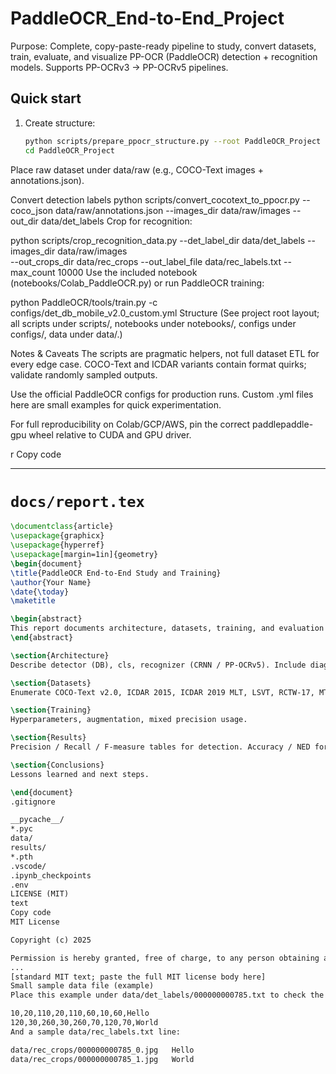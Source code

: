 # PaddleOCR_End-to-End_Project

Purpose: Complete, copy-paste-ready pipeline to study, convert datasets, train, evaluate, and visualize PP-OCR (PaddleOCR) detection + recognition models. Supports PP-OCRv3 → PP-OCRv5 pipelines.

## Quick start
1. Create structure:
   ```bash
   python scripts/prepare_ppocr_structure.py --root PaddleOCR_Project
   cd PaddleOCR_Project
Place raw dataset under data/raw (e.g., COCO-Text images + annotations.json).

Convert detection labels
python scripts/convert_cocotext_to_ppocr.py --coco_json data/raw/annotations.json --images_dir data/raw/images --out_dir data/det_labels
Crop for recognition:


python scripts/crop_recognition_data.py --det_label_dir data/det_labels --images_dir data/raw/images \
    --out_crops_dir data/rec_crops --out_label_file data/rec_labels.txt --max_count 10000
Use the included notebook (notebooks/Colab_PaddleOCR.py) or run PaddleOCR training:


python PaddleOCR/tools/train.py -c configs/det_db_mobile_v2.0_custom.yml
Structure
(See project root layout; all scripts under scripts/, notebooks under notebooks/, configs under configs/, data under data/.)

Notes & Caveats
The scripts are pragmatic helpers, not full dataset ETL for every edge case. COCO-Text and ICDAR variants contain format quirks; validate randomly sampled outputs.

Use the official PaddleOCR configs for production runs. Custom .yml files here are small examples for quick experimentation.

For full reproducibility on Colab/GCP/AWS, pin the correct paddlepaddle-gpu wheel relative to CUDA and GPU driver.

r
Copy code

---

# `docs/report.tex`
```latex
\documentclass{article}
\usepackage{graphicx}
\usepackage{hyperref}
\usepackage[margin=1in]{geometry}
\begin{document}
\title{PaddleOCR End-to-End Study and Training}
\author{Your Name}
\date{\today}
\maketitle

\begin{abstract}
This report documents architecture, datasets, training, and evaluation of PP-OCR pipelines (v3→v5).
\end{abstract}

\section{Architecture}
Describe detector (DB), cls, recognizer (CRNN / PP-OCRv5). Include diagrams in ./docs/diagrams.

\section{Datasets}
Enumerate COCO-Text v2.0, ICDAR 2015, ICDAR 2019 MLT, LSVT, RCTW-17, MTWI.

\section{Training}
Hyperparameters, augmentation, mixed precision usage.

\section{Results}
Precision / Recall / F-measure tables for detection. Accuracy / NED for recognition.

\section{Conclusions}
Lessons learned and next steps.

\end{document}
.gitignore

__pycache__/
*.pyc
data/
results/
*.pth
.vscode/
.ipynb_checkpoints
.env
LICENSE (MIT)
text
Copy code
MIT License

Copyright (c) 2025

Permission is hereby granted, free of charge, to any person obtaining a copy
...
[standard MIT text; paste the full MIT license body here]
Small sample data file (example)
Place this example under data/det_labels/000000000785.txt to check the pipeline quickly:

10,20,110,20,110,60,10,60,Hello
120,30,260,30,260,70,120,70,World
And a sample data/rec_labels.txt line:

data/rec_crops/000000000785_0.jpg	Hello
data/rec_crops/000000000785_1.jpg	World